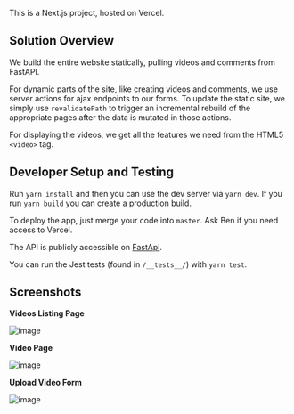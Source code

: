 This is a Next.js project, hosted on Vercel.

## Solution Overview

We build the entire website statically, pulling videos and comments from FastAPI.  

For dynamic parts of the site, like creating videos and comments, we use server actions for ajax endpoints to our forms.  To update the static site, we simply use `revalidatePath` to trigger an incremental rebuild of the appropriate pages after the data is mutated in those actions.

For displaying the videos, we get all the features we need from the HTML5 `<video>` tag. 

## Developer Setup and Testing

Run `yarn install` and then you can use the dev server via `yarn dev`.  If you run `yarn build` you can create a production build.

To deploy the app, just merge your code into `master`.  Ask Ben if you need access to Vercel.

The API is publicly accessible on [FastApi](https://take-home-assessment-423502.uc.r.appspot.com/docs).

You can run the Jest tests (found in `/__tests__/`) with `yarn test`.

## Screenshots

**Videos Listing Page**

![image](https://github.com/bsgreenb/scope-video-player/assets/980217/93de3aba-6add-48bf-9242-9b0575777fd2)

**Video Page**

![image](https://github.com/bsgreenb/scope-video-player/assets/980217/9bf6ecc1-b009-448a-88fe-9a75b2afc07b)

**Upload Video Form**

![image](https://github.com/bsgreenb/scope-video-player/assets/980217/5b25b961-690c-4bbe-a372-614e182b9579)



